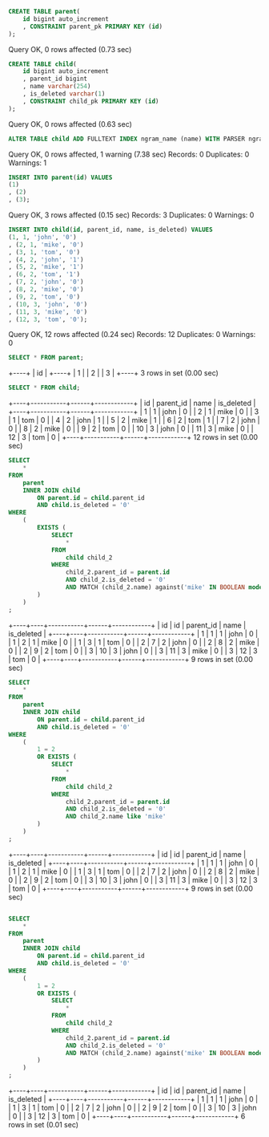 

```sql
CREATE TABLE parent(
    id bigint auto_increment
    , CONSTRAINT parent_pk PRIMARY KEY (id)
);
```
Query OK, 0 rows affected (0.73 sec)


```sql
CREATE TABLE child(
    id bigint auto_increment
    , parent_id bigint
    , name varchar(254)
    , is_deleted varchar(1)
    , CONSTRAINT child_pk PRIMARY KEY (id)
);
```
Query OK, 0 rows affected (0.63 sec)

```sql
ALTER TABLE child ADD FULLTEXT INDEX ngram_name (name) WITH PARSER ngram;
```
Query OK, 0 rows affected, 1 warning (7.38 sec)
Records: 0  Duplicates: 0  Warnings: 1

```sql
INSERT INTO parent(id) VALUES
(1)
, (2)
, (3);
```
Query OK, 3 rows affected (0.15 sec)
Records: 3  Duplicates: 0  Warnings: 0

```sql
INSERT INTO child(id, parent_id, name, is_deleted) VALUES
(1, 1, 'john', '0')
, (2, 1, 'mike', '0')
, (3, 1, 'tom', '0')
, (4, 2, 'john', '1')
, (5, 2, 'mike', '1')
, (6, 2, 'tom', '1')
, (7, 2, 'john', '0')
, (8, 2, 'mike', '0')
, (9, 2, 'tom', '0')
, (10, 3, 'john', '0')
, (11, 3, 'mike', '0')
, (12, 3, 'tom', '0');
```
Query OK, 12 rows affected (0.24 sec)
Records: 12  Duplicates: 0  Warnings: 0

```sql
SELECT * FROM parent;
```
+----+
| id |
+----+
|  1 |
|  2 |
|  3 |
+----+
3 rows in set (0.00 sec)



```sql
SELECT * FROM child;
```
+----+-----------+------+------------+
| id | parent_id | name | is_deleted |
+----+-----------+------+------------+
|  1 |         1 | john | 0          |
|  2 |         1 | mike | 0          |
|  3 |         1 | tom  | 0          |
|  4 |         2 | john | 1          |
|  5 |         2 | mike | 1          |
|  6 |         2 | tom  | 1          |
|  7 |         2 | john | 0          |
|  8 |         2 | mike | 0          |
|  9 |         2 | tom  | 0          |
| 10 |         3 | john | 0          |
| 11 |         3 | mike | 0          |
| 12 |         3 | tom  | 0          |
+----+-----------+------+------------+
12 rows in set (0.00 sec)


```sql
SELECT
    *
FROM
    parent
    INNER JOIN child
        ON parent.id = child.parent_id
        AND child.is_deleted = '0'
WHERE
    (
        EXISTS (
            SELECT
                *
            FROM
                child child_2
            WHERE
                child_2.parent_id = parent.id
                AND child_2.is_deleted = '0'
                AND MATCH (child_2.name) against('mike' IN BOOLEAN mode)
        )
    )
;
```
+----+----+-----------+------+------------+
| id | id | parent_id | name | is_deleted |
+----+----+-----------+------+------------+
|  1 |  1 |         1 | john | 0          |
|  1 |  2 |         1 | mike | 0          |
|  1 |  3 |         1 | tom  | 0          |
|  2 |  7 |         2 | john | 0          |
|  2 |  8 |         2 | mike | 0          |
|  2 |  9 |         2 | tom  | 0          |
|  3 | 10 |         3 | john | 0          |
|  3 | 11 |         3 | mike | 0          |
|  3 | 12 |         3 | tom  | 0          |
+----+----+-----------+------+------------+
9 rows in set (0.00 sec)

```sql
SELECT
    *
FROM
    parent
    INNER JOIN child
        ON parent.id = child.parent_id
        AND child.is_deleted = '0'
WHERE
    (
        1 = 2
        OR EXISTS (
            SELECT
                *
            FROM
                child child_2
            WHERE
                child_2.parent_id = parent.id
                AND child_2.is_deleted = '0'
                AND child_2.name like 'mike'
        )
    )
;
```
+----+----+-----------+------+------------+
| id | id | parent_id | name | is_deleted |
+----+----+-----------+------+------------+
|  1 |  1 |         1 | john | 0          |
|  1 |  2 |         1 | mike | 0          |
|  1 |  3 |         1 | tom  | 0          |
|  2 |  7 |         2 | john | 0          |
|  2 |  8 |         2 | mike | 0          |
|  2 |  9 |         2 | tom  | 0          |
|  3 | 10 |         3 | john | 0          |
|  3 | 11 |         3 | mike | 0          |
|  3 | 12 |         3 | tom  | 0          |
+----+----+-----------+------+------------+
9 rows in set (0.00 sec)

```sql

SELECT
    *
FROM
    parent
    INNER JOIN child
        ON parent.id = child.parent_id
        AND child.is_deleted = '0'
WHERE
    (
        1 = 2
        OR EXISTS (
            SELECT
                *
            FROM
                child child_2
            WHERE
                child_2.parent_id = parent.id
                AND child_2.is_deleted = '0'
                AND MATCH (child_2.name) against('mike' IN BOOLEAN mode)
        )
    )
;
```

+----+----+-----------+------+------------+
| id | id | parent_id | name | is_deleted |
+----+----+-----------+------+------------+
|  1 |  1 |         1 | john | 0          |
|  1 |  3 |         1 | tom  | 0          |
|  2 |  7 |         2 | john | 0          |
|  2 |  9 |         2 | tom  | 0          |
|  3 | 10 |         3 | john | 0          |
|  3 | 12 |         3 | tom  | 0          |
+----+----+-----------+------+------------+
6 rows in set (0.01 sec)